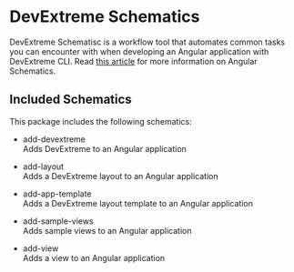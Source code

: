 # DevExtreme Schematics
DevExtreme Schematisc is a workflow tool that automates common tasks you can encounter with when developing an Angular application with DevExtreme CLI. Read [this article](https://blog.angular.io/schematics-an-introduction-dc1dfbc2a2b2) for more information on Angular Schematics.

## Included Schematics

This package includes the following schematics:

- add-devextreme  
 Adds DevExtreme to an Angular application

- add-layout  
 Adds a DevExtreme layout to an Angular application

- add-app-template  
 Adds a DevExtreme layout template to an Angular application

- add-sample-views  
 Adds sample views to an Angular application

- add-view  
 Adds a view to an Angular application